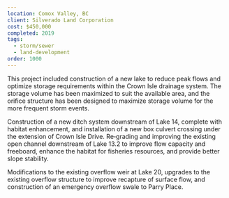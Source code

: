 ```yaml
---
location: Comox Valley, BC
client: Silverado Land Corporation
cost: $450,000
completed: 2019
tags:
  - storm/sewer
  - land-development
order: 1000
---
```

This project included construction of a new lake to reduce peak flows and optimize storage requirements within the Crown Isle drainage system. The storage volume has been maximized to suit the available area, and the orifice structure has been designed to maximize storage volume for the more frequent storm events.

Construction of a new ditch system downstream of Lake 14, complete with habitat enhancement, and installation of a new box culvert crossing under the extension of Crown Isle Drive.  Re‐grading and improving the existing open channel downstream of Lake 13.2 to improve flow capacity and freeboard, enhance the habitat for fisheries resources, and provide better slope stability.

Modifications to the existing overflow weir at Lake 20, upgrades to the existing overflow structure to improve recapture of surface flow, and construction of an emergency overflow swale to Parry Place.
